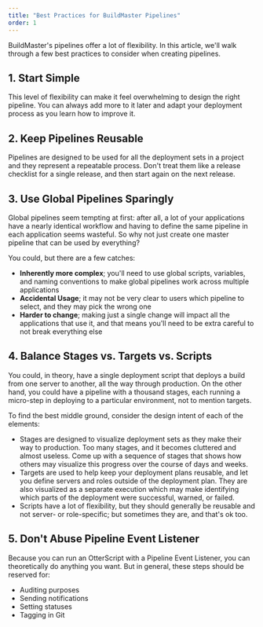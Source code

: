 ```yaml
---
title: "Best Practices for BuildMaster Pipelines"
order: 1
---
```


BuildMaster's pipelines offer a lot of flexibility. In this article, we'll walk through a few best practices to consider when creating pipelines.

## 1. Start Simple
This level of flexibility can make it feel overwhelming to design the right pipeline. You can always add more to it later and adapt your deployment process as you learn how to improve it.

## 2. Keep Pipelines Reusable
Pipelines are designed to be used for all the deployment sets in a project and they represent a repeatable process. Don't treat them like a release checklist for a single release, and then start again on the next release.

## 3. Use Global Pipelines Sparingly
Global pipelines seem tempting at first: after all, a lot of your applications have a nearly identical workflow and having to define the same pipeline in each application seems wasteful. So why not just create one master pipeline that can be used by everything?

You could, but there are a few catches:
* **Inherently more complex**; you'll need to use global scripts, variables, and naming conventions to make global pipelines work across multiple applications
* **Accidental Usage**; it may not be very clear to users which pipeline to select, and they may pick the wrong one
* **Harder to change**; making just a single change will impact all the applications that use it, and that means you'll need to be extra careful to not break everything else

## 4.  Balance Stages vs. Targets vs. Scripts
You could, in theory, have a single deployment script that deploys a build from one server to another, all the way through production. On the other hand, you could have a pipeline with a thousand stages, each running a micro-step in deploying to a particular environment, not to mention targets.

To find the best middle ground, consider the design intent of each of the elements:
*   Stages are designed to visualize deployment sets as they make their way to production. Too many stages, and it becomes cluttered and almost useless. Come up with a sequence of stages that shows how others may visualize this progress over the course of days and weeks.
*   Targets are used to help keep your deployment plans reusable, and let you define servers and roles outside of the deployment plan. They are also visualized as a separate execution which may make identifying which parts of the deployment were successful, warned, or failed.
*   Scripts have a lot of flexibility, but they should generally be reusable and not server- or role-specific; but sometimes they are, and that's ok too.

## 5. Don't Abuse Pipeline Event Listener
Because you can run an OtterScript with a Pipeline Event Listener, you can theoretically do anything you want. But in general, these steps should be reserved for:

*   Auditing purposes
*   Sending notifications
*   Setting statuses
*   Tagging in Git